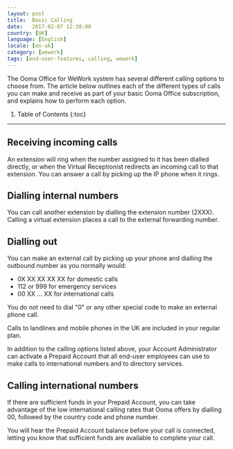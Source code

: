 ```yaml
---
layout: post
title:  Basic Calling
date:   2017-02-07 12:30:00
country: [UK]
language: [English]
locale: [en-uk]
category: [wework]
tags: [end-user-features, calling, wework]
---
```


The Ooma Office for WeWork system has several different calling options to choose from. The article below outlines each of the different types of calls you can make and receive as part of your basic Ooma Office subscription, and explains how to perform each option.

1. Table of Contents
{:toc}
* * *

## Receiving incoming calls

An extension will ring when the number assigned to it has been dialled directly, or when the Virtual Receptionist redirects an incoming call to that extension. You can answer a call by picking up the IP phone when it rings.

## Dialling internal numbers

You can call another extension by dialling the extension number (2XXX). Calling a virtual extension places a call to the external forwarding number.

## Dialling out

You can make an external call by picking up your phone and dialling the outbound number as you normally would:

* 0X XX XX XX XX for domestic calls
* 112 or 999 for emergency services
* 00 XX ... XX for international calls

You do not need to dial "0" or any other special code to make an external phone call.

Calls to landlines and mobile phones in the UK are included in your regular plan. 

In addition to the calling options listed above, your Account Administrator can activate a Prepaid Account that all end-user employees can use to make calls to international numbers and to directory services.

## Calling international numbers

If there are sufficient funds in your Prepaid Account, you can take advantage of the low international calling rates that Ooma offers by dialling 00, followed by the country code and phone number.

You will hear the Prepaid Account balance before your call is connected, letting you know that sufficient funds are available to complete your call. 